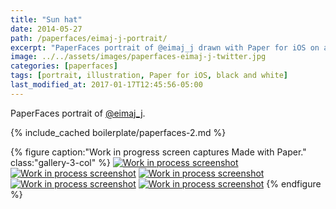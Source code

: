 ```yaml
---
title: "Sun hat"
date: 2014-05-27
path: /paperfaces/eimaj-j-portrait/
excerpt: "PaperFaces portrait of @eimaj_j drawn with Paper for iOS on an iPad."
image: ../../assets/images/paperfaces-eimaj-j-twitter.jpg
categories: [paperfaces]
tags: [portrait, illustration, Paper for iOS, black and white]
last_modified_at: 2017-01-17T12:45:56-05:00
---
```


PaperFaces portrait of [@eimaj_j](https://twitter.com/eimaj_j).

{% include_cached boilerplate/paperfaces-2.md %}

{% figure caption:"Work in progress screen captures Made with Paper." class:"gallery-3-col" %}
[![Work in process screenshot](../../assets/images/paperfaces-eimaj-j-process-1-600.jpg)](../../assets/images/paperfaces-eimaj-j-process-1-lg.jpg) [![Work in process screenshot](../../assets/images/paperfaces-eimaj-j-process-2-600.jpg)](../../assets/images/paperfaces-eimaj-j-process-2-lg.jpg) [![Work in process screenshot](../../assets/images/paperfaces-eimaj-j-process-3-600.jpg)](../../assets/images/paperfaces-eimaj-j-process-3-lg.jpg) [![Work in process screenshot](../../assets/images/paperfaces-eimaj-j-process-4-600.jpg)](../../assets/images/paperfaces-eimaj-j-process-4-lg.jpg) [![Work in process screenshot](../../assets/images/paperfaces-eimaj-j-process-5-600.jpg)](../../assets/images/paperfaces-eimaj-j-process-5-lg.jpg)
{% endfigure %}
